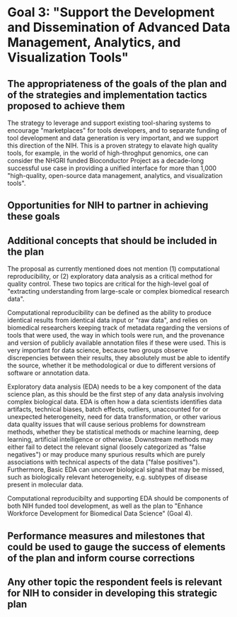 # Goal 3: "Support the Development and Dissemination of Advanced Data Management, Analytics, and Visualization Tools"



##  The appropriateness of the goals of the plan and of the strategies and implementation tactics proposed to achieve them

The strategy to leverage and support existing tool-sharing systems to encourage "marketplaces" for tools developers, and to separate funding of tool development and data generation is very important, and we support this direction of the NIH. This is a proven strategy to elavate high quality tools, for example, in the world of high-throghput genomics, one can consider the NHGRI funded Bioconductor Project as a decade-long successful use case in providing a unified interface for more than 1,000 "high-quality, open-source data management, analytics, and visualization tools".

## Opportunities for NIH to partner in achieving these goals



##  Additional concepts that should be included in the plan

The proposal as currently mentioned does not mention (1) computational reproducibility, or (2) exploratory data analysis as a critical method for quality control. These two topics are critical for the high-level goal of "extracting understanding from large-scale or complex biomedical research data". 

Computational reproducibility can be defined as the ability to produce identical results from identical data input or "raw data", and relies on biomedical researchers keeping track of metadata regarding the versions of tools that were used, the way in which tools were run, and the provenance and version of publicly available annotation files if these were used. This is very important for data science, because two groups observe discrepencies between their results, they absolutely must be able to identify the source, whether it be methodological or due to different versions of software or annotation data. 

Exploratory data analysis (EDA) needs to be a key component of the data science plan, as this should be the first step of any data analysis involving complex biological data. EDA is often how a data scientists identifies data artifacts, technical biases, batch effects, outliers, unaccounted for or unexpected heterogeneity, need for data transformation, or other various data quality issues that will cause serious problems for downstream methods, whether they be statistical methods or machine learning, deep learning, artificial intelligence or otherwise. Downstream methods may either fail to detect the relevant signal (loosely categorized as "false negatives") or may produce many spurious results which are purely associations with technical aspects of the data ("false positives"). Furthermore, Basic EDA can uncover biological signal that may be missed, such as biologically relevant heterogeneity, e.g. subtypes of disease present in molecular data.

Computational reproducibilty and supporting EDA should be components of both NIH funded tool development, as well as the plan to "Enhance Workforce Development for Biomedical Data Science" (Goal 4).

## Performance measures and milestones that could be used to gauge the success of elements of the plan and inform course corrections



## Any other topic the respondent feels is relevant for NIH to consider in developing this strategic plan
